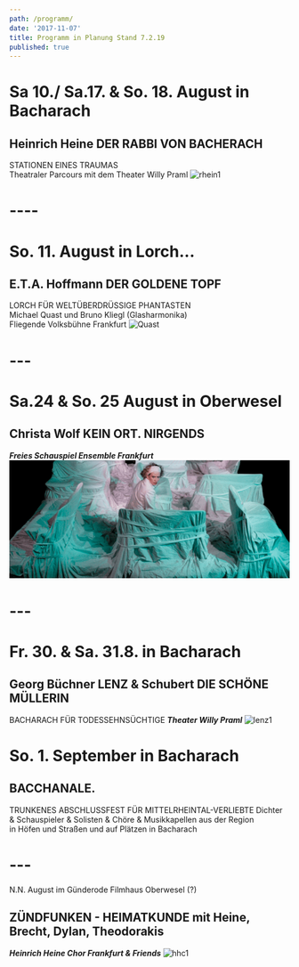 ```yaml
---
path: /programm/
date: '2017-11-07'
title: Programm in Planung Stand 7.2.19
published: true
---
```

# Sa 10./ Sa.17. & So. 18. August  in Bacharach   
## Heinrich Heine DER RABBI VON BACHERACH 
STATIONEN EINES TRAUMAS      
Theatraler Parcours mit dem Theater Willy Praml
 ![rhein1](/rhein1.jpg)   

# ----     

# So. 11. August   in Lorch... 
## E.T.A. Hoffmann  DER GOLDENE TOPF  
LORCH FÜR WELTÜBERDRÜSSIGE PHANTASTEN     
Michael Quast und Bruno Kliegl (Glasharmonika)  
Fliegende Volksbühne Frankfurt 
![Quast](/e.t.a.jpg)   

# ---   

# Sa.24 & So. 25 August in Oberwesel    
## Christa Wolf  KEIN ORT. NIRGENDS
***Freies Schauspiel Ensemble Frankfurt***
![fse](/fse1.png)

# ---   

# Fr. 30. & Sa. 31.8. in Bacharach       
## Georg Büchner LENZ & Schubert DIE SCHÖNE MÜLLERIN 
BACHARACH FÜR TODESSEHNSÜCHTIGE
***Theater Willy Praml***
![lenz1](/lenz1.png)


# So. 1. September in Bacharach    
## BACCHANALE.   
TRUNKENES ABSCHLUSSFEST FÜR MITTELRHEINTAL-VERLIEBTE 
Dichter & Schauspieler & Solisten & Chöre & Musikkapellen aus der Region       
in Höfen und Straßen und auf Plätzen in Bacharach

# ---  

N.N. August im Günderode Filmhaus Oberwesel (?)   
## ZÜNDFUNKEN - HEIMATKUNDE mit Heine, Brecht, Dylan, Theodorakis   
***Heinrich Heine Chor Frankfurt & Friends*** 
![hhc1](/hhc1.jpg)

 
